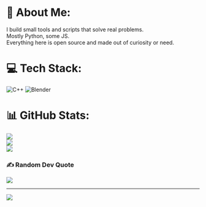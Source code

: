# 💫 About Me:
I build small tools and scripts that solve real problems.<br>Mostly Python, some JS.<br>Everything here is open source and made out of curiosity or need.


# 💻 Tech Stack:
![C++](https://img.shields.io/badge/c++-%2300599C.svg?style=for-the-badge&logo=c%2B%2B&logoColor=white) ![Blender](https://img.shields.io/badge/blender-%23F5792A.svg?style=for-the-badge&logo=blender&logoColor=white)
# 📊 GitHub Stats:
![](https://github-readme-stats.vercel.app/api?username=0xDyews&theme=dark&hide_border=false&include_all_commits=false&count_private=false)<br/>
![](https://nirzak-streak-stats.vercel.app/?user=0xDyews&theme=dark&hide_border=false)<br/>
![](https://github-readme-stats.vercel.app/api/top-langs/?username=0xDyews&theme=dark&hide_border=false&include_all_commits=false&count_private=false&layout=compact)

### ✍️ Random Dev Quote
![](https://quotes-github-readme.vercel.app/api?type=horizontal&theme=radical)

---
[![](https://visitcount.itsvg.in/api?id=0xDyews&icon=0&color=0)](https://visitcount.itsvg.in)

<!-- Proudly created with GPRM ( https://gprm.itsvg.in ) -->
